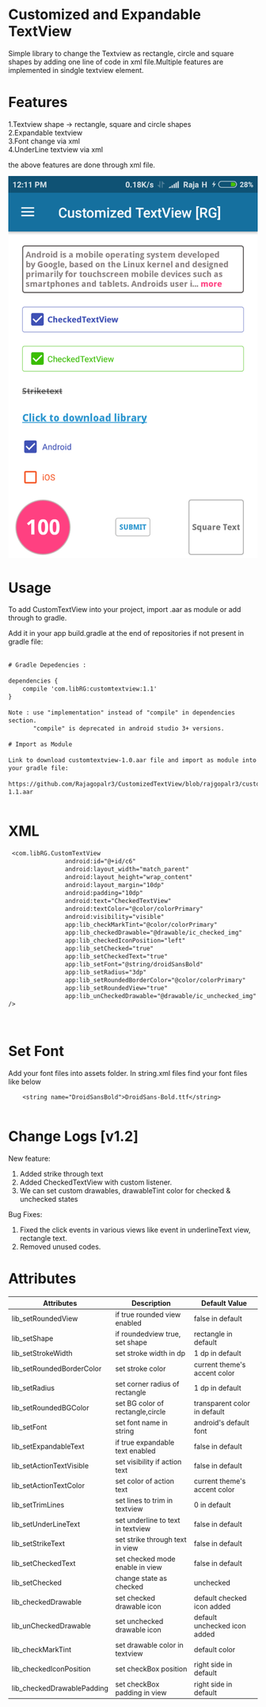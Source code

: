 
# Customized and Expandable TextView

Simple library to change the Textview as rectangle, circle and square shapes by adding one line of code in xml file.Multiple features are implemented in sindgle textview element.

# Features  

1.Textview shape  -> rectangle, square and circle shapes   
2.Expandable textview  
3.Font change via xml   
4.UnderLine textview via xml   

the above features are done through xml file.

 ![Screenshot](screenshot1.png)

# Usage
To add CustomTextView into your project, import .aar as module or add through to gradle. 


Add it in your app build.gradle at the end of repositories if not present in gradle file:

```

# Gradle Depedencies :

dependencies {
    compile 'com.libRG:customtextview:1.1'
}

Note : use "implementation" instead of "compile" in dependencies section.
       "compile" is deprecated in android studio 3+ versions. 

# Import as Module

Link to download customtextview-1.0.aar file and import as module into your gradle file:

https://github.com/Rajagopalr3/CustomizedTextView/blob/rajgopalr3/customtextview-1.1.aar


```

# XML

```
 <com.libRG.CustomTextView
                android:id="@+id/c6"
                android:layout_width="match_parent"
                android:layout_height="wrap_content"
                android:layout_margin="10dp"
                android:padding="10dp"
                android:text="CheckedTextView"
                android:textColor="@color/colorPrimary"
                android:visibility="visible"
                app:lib_checkMarkTint="@color/colorPrimary"
                app:lib_checkedDrawable="@drawable/ic_checked_img"
                app:lib_checkedIconPosition="left"
                app:lib_setChecked="true"
                app:lib_setCheckedText="true"
                app:lib_setFont="@string/droidSansBold"
                app:lib_setRadius="3dp"
                app:lib_setRoundedBorderColor="@color/colorPrimary"
                app:lib_setRoundedView="true"
                app:lib_unCheckedDrawable="@drawable/ic_unchecked_img" />

                      
```


# Set Font
  Add your font files into assets folder. In string.xml files find your font files like below

```
    <string name="DroidSansBold">DroidSans-Bold.ttf</string>
    
```
# Change Logs [v1.2]

New feature:

 1. Added strike through text  
 2. Added CheckedTextView with custom listener.
 3. We can set custom drawables, drawableTint color for checked & unchecked states

Bug Fixes:

 1. Fixed the click events in various views like event in underlineText view, rectangle text.
 2. Removed unused codes.



# Attributes

 |        Attributes          |            Description            |         Default Value         |
 | ------------------------   | -------------------------------   | --------------------------    |
 | lib_setRoundedView         | if true rounded view enabled      |  false in default             |
 | lib_setShape               | if roundedview true, set shape    |  rectangle in default         |
 | lib_setStrokeWidth         | set stroke width in dp            |  1 dp in default              |
 | lib_setRoundedBorderColor  | set stroke color                  |  current theme's accent color |
 | lib_setRadius              | set corner radius of rectangle    |  1 dp in default              |
 | lib_setRoundedBGColor      | set BG color of rectangle,circle  |  transparent color in default |
 | lib_setFont                | set font name in string           |  android's default font       |
 | lib_setExpandableText      | if true expandable text enabled   |  false in default             |
 | lib_setActionTextVisible   | set visibility if action text     |  false in default             |
 | lib_setActionTextColor     | set color of action text          |  current theme's accent color |
 | lib_setTrimLines           | set lines to trim in textview     |  0 in default                 |
 | lib_setUnderLineText       | set underline to text in textview |  false in default             |
 | lib_setStrikeText          | set strike through text in view   |  false in default             |
 | lib_setCheckedText         | set checked mode enable in view   |  false in default             |
 | lib_setChecked             | change state as checked|unchecked |  unchecked state in default   |
 | lib_checkedDrawable        | set checked drawable icon         |  default checked icon added   |
 | lib_unCheckedDrawable      | set unchecked drawable icon       |  default unchecked icon added |
 | lib_checkMarkTint          | set drawable color in textview    |  default color                |
 | lib_checkedIconPosition    | set checkBox position             |  right side in default        |
 | lib_checkedDrawablePadding | set checkBox padding in view      |  right side in default        |



